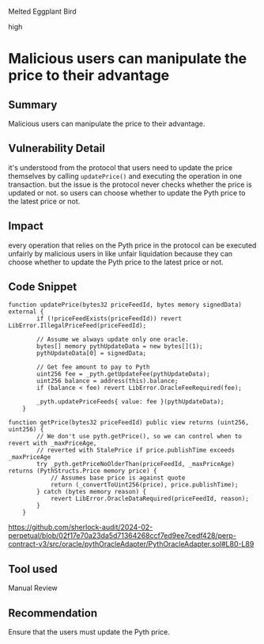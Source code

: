 Melted Eggplant Bird

high

# Malicious users can manipulate the price to their advantage

## Summary
Malicious users can manipulate the price to their advantage.

## Vulnerability Detail
it's understood from the protocol that users need to update the price themselves by calling `updatePrice()` and executing the operation in one transaction. but the issue is the protocol never checks whether the price is updated or not. so users can choose whether to update the Pyth price to the latest price or not.

## Impact
every operation that relies on the Pyth price in the protocol can be executed unfairly by malicious users in like unfair liquidation because they can choose whether to update the Pyth price to the latest price or not.

## Code Snippet
```solidity
function updatePrice(bytes32 priceFeedId, bytes memory signedData) external {
        if (!priceFeedExists(priceFeedId)) revert LibError.IllegalPriceFeed(priceFeedId);

        // Assume we always update only one oracle.
        bytes[] memory pythUpdateData = new bytes[](1);
        pythUpdateData[0] = signedData;

        // Get fee amount to pay to Pyth
        uint256 fee = _pyth.getUpdateFee(pythUpdateData);
        uint256 balance = address(this).balance;
        if (balance < fee) revert LibError.OracleFeeRequired(fee);

        _pyth.updatePriceFeeds{ value: fee }(pythUpdateData);
    }

function getPrice(bytes32 priceFeedId) public view returns (uint256, uint256) {
        // We don't use pyth.getPrice(), so we can control when to revert with _maxPriceAge,
        // reverted with StalePrice if price.publishTime exceeds _maxPriceAge
        try _pyth.getPriceNoOlderThan(priceFeedId, _maxPriceAge) returns (PythStructs.Price memory price) {
            // Assumes base price is against quote
            return (_convertToUint256(price), price.publishTime);
        } catch (bytes memory reason) {
            revert LibError.OracleDataRequired(priceFeedId, reason);
        }
    }
```
https://github.com/sherlock-audit/2024-02-perpetual/blob/02f17e70a23da5d71364268ccf7ed9ee7cedf428/perp-contract-v3/src/oracle/pythOracleAdapter/PythOracleAdapter.sol#L80-L89
    
## Tool used

Manual Review

## Recommendation
Ensure that the users must update the Pyth price.